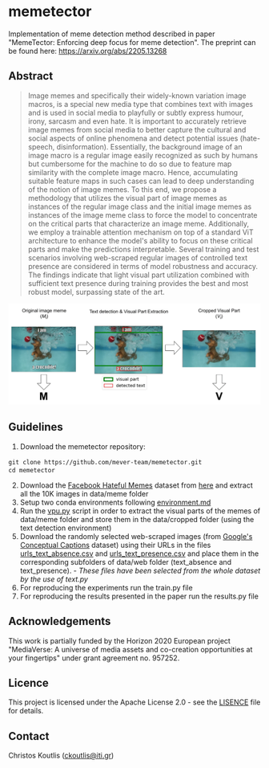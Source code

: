 # memetector
Implementation of meme detection method described in paper "MemeTector: Enforcing deep focus for meme detection".
The preprint can be found here: https://arxiv.org/abs/2205.13268

## Abstract
> Image memes and specifically their widely-known variation image macros, is a special new media type that combines text with images and is used in social media to playfully or subtly express humour, irony, sarcasm and even hate. It is important to accurately retrieve image memes from social media to better capture the cultural and social aspects of online phenomena and detect potential issues (hate-speech, disinformation). Essentially, the background image of an image macro is a regular image easily recognized as such by humans but cumbersome for the machine to do so due to feature map similarity with the complete image macro. Hence, accumulating suitable feature maps in such cases can lead to deep understanding of the notion of image memes. To this end, we propose a methodology that utilizes the visual part of image memes as instances of the regular image class and the initial image memes as instances of the image meme class to force the model to concentrate on the critical parts that characterize an image meme. Additionally, we employ a trainable attention mechanism on top of a standard ViT architecture to enhance the model's ability to focus on these critical parts and make the predictions interpretable. Several training and test scenarios involving web-scraped regular images of controlled text presence are considered in terms of model robustness and accuracy. The findings indicate that light visual part utilization combined with sufficient text presence during training provides the best and most robust model, surpassing state of the art.

![](https://github.com/mever-team/memetector/blob/main/docs/Figure%202.png)


## Guidelines
1. Download the memetector repository:
```
git clone https://github.com/mever-team/memetector.git
cd memetector
```
2. Download the [Facebook Hateful Memes](https://ai.facebook.com/blog/hateful-memes-challenge-and-data-set/) dataset 
from [here](https://www.kaggle.com/datasets/parthplc/facebook-hateful-meme-dataset)
and extract all the 10K images in data/meme folder
3. Setup two conda environments following [environment.md](docs/environment.md)
4. Run the [vpu.py](vpu.py) script in order to extract the visual parts of the memes of 
data/meme folder and store them in the data/cropped folder (using the text detection environment)
5. Download the randomly selected web-scraped images (from [Google's Conceptual Captions](https://ai.google.com/research/ConceptualCaptions/) dataset)
using their URLs in the files [urls_text_absence.csv](data/urls_text_absence.csv) and
[urls_text_presence.csv](data/urls_text_presence.csv) and place them in the corresponding subfolders of data/web folder
(text_absence and text_presence). - *These files have been selected from the whole dataset
by the use of text.py*
6. For reproducing the experiments run the train.py file
7. For reproducing the results presented in the paper run the results.py file

## Acknowledgements
This work is partially funded by the
Horizon 2020 European project "MediaVerse: A universe of media assets and co-creation opportunities at your fingertips"
under grant agreement no. 957252.

## Licence
This project is licensed under the Apache License 2.0 - see the [LISENCE](LICENSE) file for details.

## Contact
Christos Koutlis ([ckoutlis@iti.gr](ckoutlis@iti.gr))
